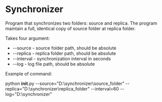 # Synchronizer


Program that synchronizes two folders: source and replica. The program maintain a full, identical copy of source  folder at replica folder.


Takes four argument:
* --source - source folder path, should be absolute
* --replica - replica folder path, should be absolute
* --interval  - synchronization interval in seconds
* --log - log file path, should be absolute


Example of command:

python __init__.py --source="D:\synchronizer\source_folder" --replica="D:\synchronizer\replica_folder" --interval=60 --log="D:\synchronizer"